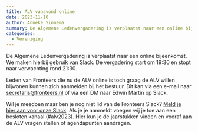 ```yaml
---
title: ALV vanavond online
date: 2023-11-10
author: Anneke Sinnema
summary: De Algemene Ledenvergadering is verplaatst naar een online bijeenkomst. We maken hierbij gebruik van Slack. De vergadering start om 19:30 en stopt naar verwachting rond 21:30.
categories: 
  - Vereniging
---
```

De Algemene Ledenvergadering is verplaatst naar een online bijeenkomst. We maken hierbij gebruik van Slack. De vergadering start om 19:30 en stopt naar verwachting rond 21:30.

Leden van Fronteers die nu de ALV online is toch graag de ALV willen bijwonen kunnen zich aanmelden bij het bestuur. Dit kan via een e-mail naar [secretaris@fronteers.nl](mailto:secretaris@fronteers.nl) of via een DM naar Edwin Martin op Slack.

Wil je meedoen maar ben je nog niet lid van de Fronteers Slack? [Meld je hier aan voor onze Slack](https://join.slack.com/t/fronteersnl/shared_invite/zt-k3wyhquf-atZIftTxxCaPRpRlO744xg). Als je je aanmeldt voegen wij je toe aan een besloten kanaal (#alv2023). Hier kun je de jaarstukken vinden en vooraf aan de ALV vragen stellen of agendapunten aandragen.